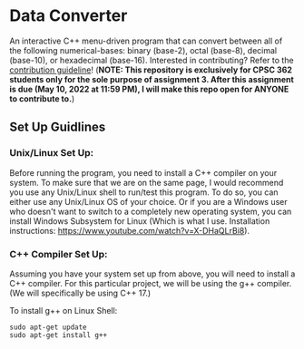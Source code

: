 # Data Converter

An interactive C++ menu-driven program that can convert between all of the following numerical-bases: binary (base-2), octal (base-8), decimal (base-10), or hexadecimal (base-16). Interested in contributing? Refer to the [contribution guideline](https://github.com/BuiTheBoi/Data-Converter/blob/main/CONTRIBUTE.md)! (**NOTE: This repository is exclusively for CPSC 362 students only for the sole purpose of assignment 3. After this assignment is due (May 10, 2022 at 11:59 PM), I will make this repo open for ANYONE to contribute to.**)

## Set Up Guidlines

### Unix/Linux Set Up:

Before running the program, you need to install a C++ compiler on your system. To make sure that we are on the same page, I would recommend you use any Unix/Linux shell to run/test this program. To do so, you can either use any Unix/Linux OS of your choice. Or if you are a Windows user who doesn't want to switch to a completely new operating system, you can install Windows Subsystem for Linux (Which is what I use. Installation instructions: https://www.youtube.com/watch?v=X-DHaQLrBi8).

### C++ Compiler Set Up:

Assuming you have your system set up from above, you will need to install a C++ compiler. For this particular project, we will be using the
g++ compiler. (We will specifically be using C++ 17.)

To install g++ on Linux Shell:

```
sudo apt-get update
sudo apt-get install g++
```
